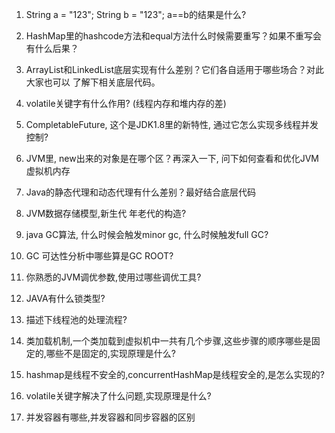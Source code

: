 1. String a = "123"; String b = "123"; a==b的结果是什么?
>

2. HashMap里的hashcode方法和equal方法什么时候需要重写？如果不重写会有什么后果？
>

3. ArrayList和LinkedList底层实现有什么差别？它们各自适用于哪些场合？对此大家也可以
了解下相关底层代码。
>

4. volatile关键字有什么作用? (线程内存和堆内存的差)
>

5. CompletableFuture, 这个是JDK1.8里的新特性, 通过它怎么实现多线程并发控制?
>

6. JVM里, new出来的对象是在哪个区？再深入一下, 问下如何查看和优化JVM虚拟机内存
>

7. Java的静态代理和动态代理有什么差别？最好结合底层代码
>

8. JVM数据存储模型,新生代 年老代的构造?
>

9. java GC算法, 什么时候会触发minor gc, 什么时候触发full GC?
>

10. GC 可达性分析中哪些算是GC ROOT?
>

11. 你熟悉的JVM调优参数,使用过哪些调优工具?
>

12. JAVA有什么锁类型?
> 

13. 描述下线程池的处理流程?
>

14. 类加载机制,一个类加载到虚拟机中一共有几个步骤,这些步骤的顺序哪些是固定的,哪些不是固定的,实现原理是什么?
>

15. hashmap是线程不安全的,concurrentHashMap是线程安全的,是怎么实现的?
>

16. volatile关键字解决了什么问题,实现原理是什么?
>

17. 并发容器有哪些,并发容器和同步容器的区别
>
